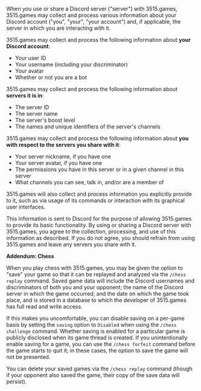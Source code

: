 When you use or share a Discord server ("server") with 3515.games, 3515.games may collect and process various information about your Discord account ("you", "your", "your account") and, if applicable, the server in which you are interacting with it.

3515.games may collect and process the following information about **your Discord account**:

- Your user ID
- Your username (including your discriminator)
- Your avatar
- Whether or not you are a bot

3515.games may collect and process the following information about **servers it is in**:

- The server ID
- The server name
- The server's boost level
- The names and unique identifiers of the server's channels

3515.games may collect and process the following information about **you with respect to the servers you share with it**:

- Your server nickname, if you have one
- Your server avatar, if you have one
- The permissions you have in this server or in a given channel in this server
- What channels you can see, talk in, and/or are a member of

3515.games will also collect and process information you explicitly provide to it, such as via usage of its commands or interaction with its graphical user interfaces.

This information is sent to Discord for the purpose of allowing 3515.games to provide its basic functionality. By using or sharing a Discord server with 3515.games, you agree to the collection, processing, and use of this information as described. If you do not agree, you should refrain from using 3515.games and leave any servers you share with it.

**__Addendum: Chess__**

When you play chess with 3515.games, you may be given the option to "save" your game so that it can be replayed and analyzed via the `/chess replay` command. Saved game data will include the Discord usernames and discriminators of both you and your opponent; the name of the Discord server in which the game occurred; and the date on which the game took place, and is stored in a database to which the developer of 3515.games has full read and write access.

If this makes you uncomfortable, you can disable saving on a per-game basis by setting the `saving` option to `Disabled` when using the `/chess challenge` command. Whether saving is enabled for a particular game is publicly disclosed when its game thread is created. If you unintentionally enable saving for a game, you can use the `/chess forfeit` command before the game starts to quit it; in these cases, the option to save the game will not be presented.

You can delete your saved games via the `/chess replay` command (though if your opponent also saved the game, their copy of the save data will persist).